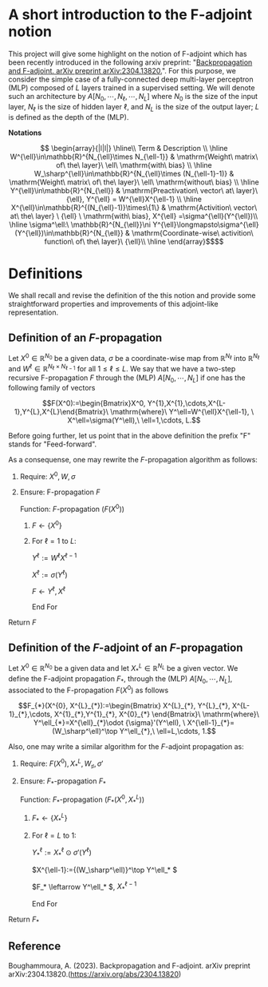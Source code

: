  
# **A short introduction to the F-adjoint notion**


This project will give some  highlight on the notion of F-adjoint which has been recently introduced in the following arxiv preprint: "[Backpropagation and F-adjoint. arXiv preprint arXiv:2304.13820.](https://arxiv.org/abs/2304.13820)". For this purpose, we consider the simple case of a fully-connected deep multi-layer perceptron (MLP) composed of $L$ layers trained in a supervised setting.  We will denote such an architecture by $` A[N_0, \cdots, N_\ell,\cdots, N_L]`$ where $N_0$ is the size of the input layer, $N_\ell$ is the size of hidden layer $\ell$,
and $N_L$ is the size of the output layer; $L$ is defined as the depth of the  (MLP).

**Notations**

``` math
  \begin{array}{|l|l|}
  \hline\\
  Term & Description \\ \hline
 W^{\ell}\in\mathbb{R}^{N_{\ell}\times N_{\ell-1}} & \mathrm{Weight\ matrix\ of\ the\ layer}\ \ell\  \mathrm{with\ bias} \\ \hline
 W_\sharp^{\ell}\in\mathbb{R}^{N_{\ell}\times (N_{\ell-1}-1)} & \mathrm{Weight\ matrix\ of\ the\ layer}\ \ell\  \mathrm{without\ bias}  \\ \hline
 Y^{\ell}\in\mathbb{R}^{N_{\ell}}  & \mathrm{Preactivation\ vector\ at\ layer}\ {\ell}, Y^{\ell} = W^{\ell}X^{\ell-1} \\ \hline
 X^{\ell}\in\mathbb{R}^{(N_{\ell}-1)}\times\{1\} & \mathrm{Activition\ vector\ at\ the\ layer} \ {\ell} \  \mathrm{with\ bias}, X^{\ell} =\sigma^{\ell}(Y^{\ell})\\ \hline
 \sigma^\ell:\  \mathbb{R}^{N_{\ell}}\ni Y^{\ell}\longmapsto\sigma^{\ell}(Y^{\ell})\in\mathbb{R}^{N_{\ell}} & \mathrm{Coordinate-wise\ activition\ function\ of\ the\ layer}\ {\ell}\\ \hline
   \end{array}$$
```

# **Definitions**

We   shall recall and revise the  definition of the this notion and provide some straightforward properties and improvements of this adjoint-like representation.



## Definition of an $F$-propagation

Let $X^0\in\mathbb{R}^{N_0}$ be a given data, $\sigma$ be a coordinate-wise map from $\mathbb{R}^{N_\ell}$ into $\mathbb{R}^{N_{\ell}}$ and $W^{\ell}\in \mathbb{R}^{{N_{\ell}}\times{N_{\ell-1}}}$ for all ${1\leq \ell\leq L}$. We say that we have a two-step recursive F-propagation   $F$  through the (MLP) $A[N_0,\cdots, N_L]$ if   one has the following family of vectors
``` math
F(X^0):=\begin{Bmatrix}X^0, Y^{1},X^{1},\cdots,X^{L-1},Y^{L},X^{L}\end{Bmatrix}\  \mathrm{where}\  Y^\ell=W^{\ell}X^{\ell-1}, \ X^\ell=\sigma(Y^\ell),\ \ell=1,\cdots, L.
``` 
Before going further, let us point that in the above definition the prefix "F" stands for "Feed-forward".

As a consequense, one may rewrite the $F$-propagation algorithm as follows:

1. Require: $`X^0,W,\sigma `$
2. Ensure:  F-propagation   $F$

      Function: $F$-propagation ($` F(X^0)`$)
    
      1.  $`F\leftarrow\{X^0\}`$
      2.  For $\ell=1$ to $L$:
                            
            $Y^\ell:= W^\ell X^{\ell-1}$
                 
            $X^\ell:=\sigma(Y^{\ell})$
            
            $F\leftarrow Y^\ell,X^\ell$
            
            End For
          
  Return $F$

## Definition of the $F$-adjoint of an $F$-propagation

Let $`X^0\in\mathbb{R}^{N_0}`$ be a given data and let  $`X^L_*\in\mathbb{R}^{N_L}`$ be a given vector.  We define the F-adjoint propagation  ${F}_{*}$, through the (MLP) $`A[N_0,\cdots, N_L]`$, associated to the F-propagation  $F(X^0)$  as follows
``` math
F_{*}(X^{0}, X^{L}_{*}):=\begin{Bmatrix} X^{L}_{*}, Y^{L}_{*}, X^{L-1}_{*},\cdots, X^{1}_{*},Y^{1}_{*}, X^{0}_{*} \end{Bmatrix}\  \mathrm{where}\  Y^\ell_{*}=X^{\ell}_{*}\odot {\sigma}'(Y^\ell), \ X^{\ell-1}_{*}=(W_\sharp^\ell)^\top Y^\ell_{*},\ \ell=L,\cdots, 1.
``` 

Also, one may write a similar algorithm for the $F$-adjoint propagation as:

1. Require: $`F(X^0),X^L_*,W_\sharp, \sigma' `$
2. Ensure:  $`F_*`$-propagation $`F_*`$

      Function: $F_*$-propagation ($`F_*(X^0, X_*^L)`$)
    
      1.  $F_* \leftarrow \{X_*^L\}$
      2.  For $\ell= L$ to $1$:

            $Y^\ell_* := X^\ell_*\odot\sigma'(Y^\ell)$

            $X^{\ell-1}:={(W_\sharp^\ell)}^\top Y^\ell_* $                          
                    
            $F_* \leftarrow Y^\ell_* $, $X_*^{\ell-1}$
            
            End For
          
  Return $F_*$



## Reference

<div id="refs" class="references">


Boughammoura, A. (2023). Backpropagation and F-adjoint. arXiv preprint arXiv:2304.13820.(https://arxiv.org/abs/2304.13820)

</div>
